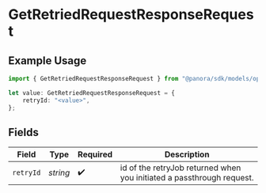 # GetRetriedRequestResponseRequest

## Example Usage

```typescript
import { GetRetriedRequestResponseRequest } from "@panora/sdk/models/operations";

let value: GetRetriedRequestResponseRequest = {
    retryId: "<value>",
};
```

## Fields

| Field                                                                 | Type                                                                  | Required                                                              | Description                                                           |
| --------------------------------------------------------------------- | --------------------------------------------------------------------- | --------------------------------------------------------------------- | --------------------------------------------------------------------- |
| `retryId`                                                             | *string*                                                              | :heavy_check_mark:                                                    | id of the retryJob returned when you initiated a passthrough request. |